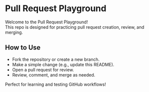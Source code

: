# Pull Request Playground

Welcome to the Pull Request Playground!  
This repo is designed for practicing pull request creation, review, and merging.

## How to Use

- Fork the repository or create a new branch.
- Make a simple change (e.g., update this README).
- Open a pull request for review.
- Review, comment, and merge as needed.

Perfect for learning and testing GitHub workflows!
